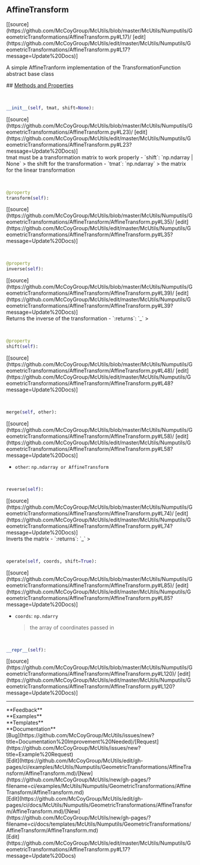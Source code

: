 ## <a id="McUtils.Numputils.GeometricTransformations.AffineTransform.AffineTransform">AffineTransform</a> 

<div class="docs-source-link" markdown="1">
[[source](https://github.com/McCoyGroup/McUtils/blob/master/McUtils/Numputils/GeometricTransformations/AffineTransform.py#L17)/
[edit](https://github.com/McCoyGroup/McUtils/edit/master/McUtils/Numputils/GeometricTransformations/AffineTransform.py#L17?message=Update%20Docs)]
</div>

A simple AffineTranform implementation of the TransformationFunction abstract base class







<div class="collapsible-section">
 <div class="collapsible-section collapsible-section-header" markdown="1">
## <a class="collapse-link" data-toggle="collapse" href="#methods" markdown="1"> Methods and Properties</a> <a class="float-right" data-toggle="collapse" href="#methods"><i class="fa fa-chevron-down"></i></a>
 </div>
 <div class="collapsible-section collapsible-section-body collapse show" id="methods" markdown="1">
 
<a id="McUtils.Numputils.GeometricTransformations.AffineTransform.AffineTransform.__init__" class="docs-object-method">&nbsp;</a> 
```python
__init__(self, tmat, shift=None): 
```
<div class="docs-source-link" markdown="1">
[[source](https://github.com/McCoyGroup/McUtils/blob/master/McUtils/Numputils/GeometricTransformations/AffineTransform.py#L23)/
[edit](https://github.com/McCoyGroup/McUtils/edit/master/McUtils/Numputils/GeometricTransformations/AffineTransform.py#L23?message=Update%20Docs)]
</div>
tmat must be a transformation matrix to work properly
  - `shift`: `np.ndarray | None`
    > the shift for the transformation
  - `tmat`: `np.ndarray`
    > the matrix for the linear transformation


<a id="McUtils.Numputils.GeometricTransformations.AffineTransform.AffineTransform.transform" class="docs-object-method">&nbsp;</a> 
```python
@property
transform(self): 
```
<div class="docs-source-link" markdown="1">
[[source](https://github.com/McCoyGroup/McUtils/blob/master/McUtils/Numputils/GeometricTransformations/AffineTransform/AffineTransform.py#L35)/
[edit](https://github.com/McCoyGroup/McUtils/edit/master/McUtils/Numputils/GeometricTransformations/AffineTransform/AffineTransform.py#L35?message=Update%20Docs)]
</div>


<a id="McUtils.Numputils.GeometricTransformations.AffineTransform.AffineTransform.inverse" class="docs-object-method">&nbsp;</a> 
```python
@property
inverse(self): 
```
<div class="docs-source-link" markdown="1">
[[source](https://github.com/McCoyGroup/McUtils/blob/master/McUtils/Numputils/GeometricTransformations/AffineTransform/AffineTransform.py#L39)/
[edit](https://github.com/McCoyGroup/McUtils/edit/master/McUtils/Numputils/GeometricTransformations/AffineTransform/AffineTransform.py#L39?message=Update%20Docs)]
</div>
Returns the inverse of the transformation
  - `:returns`: `_`
    >


<a id="McUtils.Numputils.GeometricTransformations.AffineTransform.AffineTransform.shift" class="docs-object-method">&nbsp;</a> 
```python
@property
shift(self): 
```
<div class="docs-source-link" markdown="1">
[[source](https://github.com/McCoyGroup/McUtils/blob/master/McUtils/Numputils/GeometricTransformations/AffineTransform/AffineTransform.py#L48)/
[edit](https://github.com/McCoyGroup/McUtils/edit/master/McUtils/Numputils/GeometricTransformations/AffineTransform/AffineTransform.py#L48?message=Update%20Docs)]
</div>


<a id="McUtils.Numputils.GeometricTransformations.AffineTransform.AffineTransform.merge" class="docs-object-method">&nbsp;</a> 
```python
merge(self, other): 
```
<div class="docs-source-link" markdown="1">
[[source](https://github.com/McCoyGroup/McUtils/blob/master/McUtils/Numputils/GeometricTransformations/AffineTransform/AffineTransform.py#L58)/
[edit](https://github.com/McCoyGroup/McUtils/edit/master/McUtils/Numputils/GeometricTransformations/AffineTransform/AffineTransform.py#L58?message=Update%20Docs)]
</div>

  - `other`: `np.ndarray or AffineTransform`
    >


<a id="McUtils.Numputils.GeometricTransformations.AffineTransform.AffineTransform.reverse" class="docs-object-method">&nbsp;</a> 
```python
reverse(self): 
```
<div class="docs-source-link" markdown="1">
[[source](https://github.com/McCoyGroup/McUtils/blob/master/McUtils/Numputils/GeometricTransformations/AffineTransform/AffineTransform.py#L74)/
[edit](https://github.com/McCoyGroup/McUtils/edit/master/McUtils/Numputils/GeometricTransformations/AffineTransform/AffineTransform.py#L74?message=Update%20Docs)]
</div>
Inverts the matrix
  - `:returns`: `_`
    >


<a id="McUtils.Numputils.GeometricTransformations.AffineTransform.AffineTransform.operate" class="docs-object-method">&nbsp;</a> 
```python
operate(self, coords, shift=True): 
```
<div class="docs-source-link" markdown="1">
[[source](https://github.com/McCoyGroup/McUtils/blob/master/McUtils/Numputils/GeometricTransformations/AffineTransform/AffineTransform.py#L85)/
[edit](https://github.com/McCoyGroup/McUtils/edit/master/McUtils/Numputils/GeometricTransformations/AffineTransform/AffineTransform.py#L85?message=Update%20Docs)]
</div>

  - `coords`: `np.ndarry`
    > the array of coordinates passed in


<a id="McUtils.Numputils.GeometricTransformations.AffineTransform.AffineTransform.__repr__" class="docs-object-method">&nbsp;</a> 
```python
__repr__(self): 
```
<div class="docs-source-link" markdown="1">
[[source](https://github.com/McCoyGroup/McUtils/blob/master/McUtils/Numputils/GeometricTransformations/AffineTransform/AffineTransform.py#L120)/
[edit](https://github.com/McCoyGroup/McUtils/edit/master/McUtils/Numputils/GeometricTransformations/AffineTransform/AffineTransform.py#L120?message=Update%20Docs)]
</div>
 </div>
</div>












---


<div markdown="1" class="text-secondary">
<div class="container">
  <div class="row">
   <div class="col" markdown="1">
**Feedback**   
</div>
   <div class="col" markdown="1">
**Examples**   
</div>
   <div class="col" markdown="1">
**Templates**   
</div>
   <div class="col" markdown="1">
**Documentation**   
</div>
   <div class="col" markdown="1">
   
</div>
   <div class="col" markdown="1">
   
</div>
   <div class="col" markdown="1">
   
</div>
</div>
  <div class="row">
   <div class="col" markdown="1">
[Bug](https://github.com/McCoyGroup/McUtils/issues/new?title=Documentation%20Improvement%20Needed)/[Request](https://github.com/McCoyGroup/McUtils/issues/new?title=Example%20Request)   
</div>
   <div class="col" markdown="1">
[Edit](https://github.com/McCoyGroup/McUtils/edit/gh-pages/ci/examples/McUtils/Numputils/GeometricTransformations/AffineTransform/AffineTransform.md)/[New](https://github.com/McCoyGroup/McUtils/new/gh-pages/?filename=ci/examples/McUtils/Numputils/GeometricTransformations/AffineTransform/AffineTransform.md)   
</div>
   <div class="col" markdown="1">
[Edit](https://github.com/McCoyGroup/McUtils/edit/gh-pages/ci/docs/McUtils/Numputils/GeometricTransformations/AffineTransform/AffineTransform.md)/[New](https://github.com/McCoyGroup/McUtils/new/gh-pages/?filename=ci/docs/templates/McUtils/Numputils/GeometricTransformations/AffineTransform/AffineTransform.md)   
</div>
   <div class="col" markdown="1">
[Edit](https://github.com/McCoyGroup/McUtils/edit/master/McUtils/Numputils/GeometricTransformations/AffineTransform.py#L17?message=Update%20Docs)   
</div>
   <div class="col" markdown="1">
   
</div>
   <div class="col" markdown="1">
   
</div>
   <div class="col" markdown="1">
   
</div>
</div>
</div>
</div>